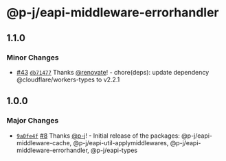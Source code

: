 # @p-j/eapi-middleware-errorhandler

## 1.1.0

### Minor Changes

- [#43](https://github.com/p-j/eapi/pull/43) [`db71477`](https://github.com/p-j/eapi/commit/db714778f0fff11313fd648b40f990557aedd0e9) Thanks [@renovate](https://github.com/apps/renovate)! - chore(deps): update dependency @cloudflare/workers-types to v2.2.1

## 1.0.0

### Major Changes

- [`9a0fe4f`](https://github.com/p-j/eapi/commit/9a0fe4fa1270d2572f5105c6e06c47001d6bf450) [#8](https://github.com/p-j/eapi/pull/8) Thanks [@p-j](https://github.com/p-j)! - Initial release of the packages: @p-j/eapi-middleware-cache, @p-j/eapi-util-applymiddlewares, @p-j/eapi-middleware-errorhandler, @p-j/eapi-types
